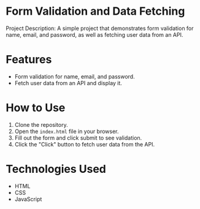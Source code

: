# Form Validation and Data Fetching

Project Description:
A simple project that demonstrates form validation for name, email, and password, as well as fetching user data from an API.

# Features
- Form validation for name, email, and password.
- Fetch user data from an API and display it.

# How to Use
1. Clone the repository.
2. Open the `index.html` file in your browser.
3. Fill out the form and click submit to see validation.
4. Click the "Click" button to fetch user data from the API.

# Technologies Used
- HTML
- CSS
- JavaScript
